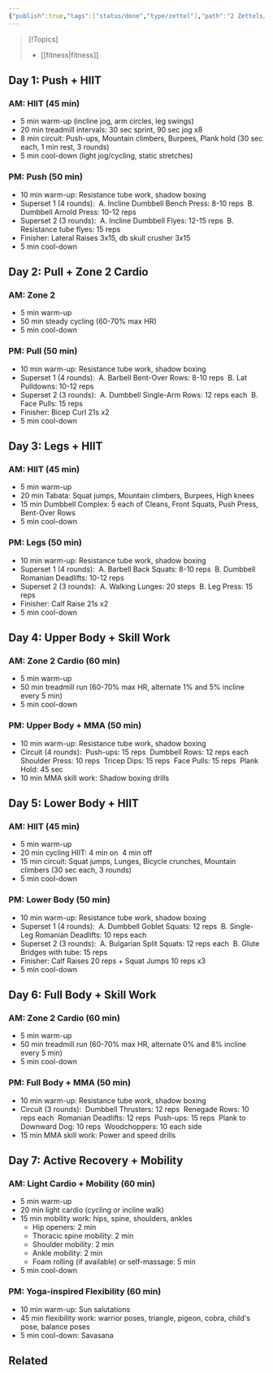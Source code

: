 ```yaml
---
{"publish":true,"tags":["status/done","type/zettel"],"path":"2 Zettels/workout program.md","permalink":"/2-zettels/workout-program/","PassFrontmatter":true}
---
```





> [!Topics]
> - [[fitness\|fitness]]

## Day 1: Push + HIIT

### AM: HIIT (45 min)
- 5 min warm-up (incline jog, arm circles, leg swings)
- 20 min treadmill intervals: 30 sec sprint, 90 sec jog x8
- 8 min circuit: Push-ups, Mountain climbers, Burpees, Plank hold (30 sec each, 1 min rest, 3 rounds)
- 5 min cool-down (light jog/cycling, static stretches)

### PM: Push (50 min)
- 10 min warm-up: Resistance tube work, shadow boxing
- Superset 1 (4 rounds):  A. Incline Dumbbell Bench Press: 8-10 reps  B. Dumbbell Arnold Press: 10-12 reps
- Superset 2 (3 rounds):  A. Incline Dumbbell Flyes: 12-15 reps  B. Resistance tube flyes: 15 reps
- Finisher: Lateral Raises 3x15, db skull crusher 3x15
- 5 min cool-down

## Day 2: Pull + Zone 2 Cardio
### AM: Zone 2
- 5 min warm-up
- 50 min steady cycling (60-70% max HR)
- 5 min cool-down

### PM: Pull (50 min)
- 10 min warm-up: Resistance tube work, shadow boxing
- Superset 1 (4 rounds):  A. Barbell Bent-Over Rows: 8-10 reps  B. Lat Pulldowns: 10-12 reps
- Superset 2 (3 rounds):  A. Dumbbell Single-Arm Rows: 12 reps each  B. Face Pulls: 15 reps
- Finisher: Bicep Curl 21s x2
- 5 min cool-down

## Day 3: Legs + HIIT

### AM: HIIT (45 min)
- 5 min warm-up
- 20 min Tabata: Squat jumps, Mountain climbers, Burpees, High knees
- 15 min Dumbbell Complex: 5 each of Cleans, Front Squats, Push Press, Bent-Over Rows
- 5 min cool-down

### PM: Legs (50 min)
- 10 min warm-up: Resistance tube work, shadow boxing
- Superset 1 (4 rounds):  A. Barbell Back Squats: 8-10 reps  B. Dumbbell Romanian Deadlifts: 10-12 reps
- Superset 2 (3 rounds):  A. Walking Lunges: 20 steps  B. Leg Press: 15 reps
- Finisher: Calf Raise 21s x2
- 5 min cool-down

## Day 4: Upper Body + Skill Work 

### AM: Zone 2 Cardio (60 min)
- 5 min warm-up
- 50 min treadmill run (60-70% max HR, alternate 1% and 5% incline every 5 min)
- 5 min cool-down

### PM: Upper Body + MMA (50 min)
- 10 min warm-up: Resistance tube work, shadow boxing
- Circuit (4 rounds):  Push-ups: 15 reps  Dumbbell Rows: 12 reps each  Shoulder Press: 10 reps  Tricep Dips: 15 reps  Face Pulls: 15 reps  Plank Hold: 45 sec
- 10 min MMA skill work: Shadow boxing drills

## Day 5: Lower Body + HIIT

### AM: HIIT (45 min)
- 5 min warm-up
- 20 min cycling HIIT: 4 min on  4 min off
- 15 min circuit: Squat jumps, Lunges, Bicycle crunches, Mountain climbers (30 sec each, 3 rounds)
- 5 min cool-down

### PM: Lower Body (50 min)
- 10 min warm-up: Resistance tube work, shadow boxing
- Superset 1 (4 rounds):  A. Dumbbell Goblet Squats: 12 reps  B. Single-Leg Romanian Deadlifts: 10 reps each
- Superset 2 (3 rounds):  A. Bulgarian Split Squats: 12 reps each  B. Glute Bridges with tube: 15 reps
- Finisher: Calf Raises 20 reps + Squat Jumps 10 reps x3
- 5 min cool-down

## Day 6: Full Body + Skill Work

### AM: Zone 2 Cardio (60 min)
- 5 min warm-up
- 50 min treadmill run (60-70% max HR, alternate 0% and 8% incline every 5 min)
- 5 min cool-down

### PM: Full Body + MMA (50 min)

- 10 min warm-up: Resistance tube work, shadow boxing
- Circuit (3 rounds):  Dumbbell Thrusters: 12 reps  Renegade Rows: 10 reps each  Romanian Deadlifts: 12 reps  Push-ups: 15 reps  Plank to Downward Dog: 10 reps  Woodchoppers: 10 each side
- 15 min MMA skill work: Power and speed drills

## Day 7: Active Recovery + Mobility 

### AM: Light Cardio + Mobility (60 min)
- 5 min warm-up
- 20 min light cardio (cycling or incline walk)
- 15 min mobility work: hips, spine, shoulders, ankles
    - Hip openers: 2 min
    - Thoracic spine mobility: 2 min
    - Shoulder mobility: 2 min
    - Ankle mobility: 2 min
    - Foam rolling (if available) or self-massage: 5 min
- 5 min cool-down

### PM: Yoga-inspired Flexibility (60 min)

- 10 min warm-up: Sun salutations
- 45 min flexibility work: warrior poses, triangle, pigeon, cobra, child's pose, balance poses
- 5 min cool-down: Savasana

## Related
